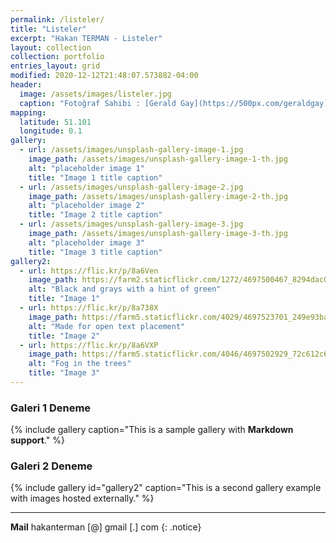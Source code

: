 ```yaml
---
permalink: /listeler/
title: "Listeler"
excerpt: "Hakan TERMAN - Listeler"
layout: collection
collection: portfolio
entries_layout: grid
modified: 2020-12-12T21:48:07.573882-04:00
header:
  image: /assets/images/listeler.jpg
  caption: "Fotoğraf Sahibi : [Gerald Gay](https://500px.com/geraldgay)"
mapping:
  latitude: 51.101
  longitude: 0.1
gallery:
  - url: /assets/images/unsplash-gallery-image-1.jpg
    image_path: /assets/images/unsplash-gallery-image-1-th.jpg
    alt: "placeholder image 1"
    title: "Image 1 title caption"
  - url: /assets/images/unsplash-gallery-image-2.jpg
    image_path: /assets/images/unsplash-gallery-image-2-th.jpg
    alt: "placeholder image 2"
    title: "Image 2 title caption"
  - url: /assets/images/unsplash-gallery-image-3.jpg
    image_path: /assets/images/unsplash-gallery-image-3-th.jpg
    alt: "placeholder image 3"
    title: "Image 3 title caption"
gallery2:
  - url: https://flic.kr/p/8a6Ven
    image_path: https://farm2.staticflickr.com/1272/4697500467_8294dac099_q.jpg
    alt: "Black and grays with a hint of green"
    title: "Image 1"
  - url: https://flic.kr/p/8a738X
    image_path: https://farm5.staticflickr.com/4029/4697523701_249e93ba23_q.jpg
    alt: "Made for open text placement"
    title: "Image 2"
  - url: https://flic.kr/p/8a6VXP
    image_path: https://farm5.staticflickr.com/4046/4697502929_72c612c636_q.jpg
    alt: "Fog in the trees"
    title: "Image 3"
---
```


### Galeri 1 Deneme

{% include gallery caption="This is a sample gallery with **Markdown support**." %}

### Galeri 2 Deneme

{% include gallery id="gallery2" caption="This is a second gallery example with images hosted externally." %}

---
**Mail** hakanterman [@] gmail [.] com
{: .notice}
